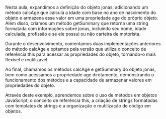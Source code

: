 
Nesta aula, expandimos a definição do objeto jonas, adicionando um método calcAge que calcula a idade com base no ano de nascimento do objeto e armazena esse valor em uma propriedade age do próprio objeto. Além disso, criamos um método getSummary que retorna uma string formatada com informações sobre jonas, incluindo seu nome, idade calculada, profissão e se ele possui ou não carteira de motorista.

Durante o desenvolvimento, comentamos duas implementações anteriores do método calcAge e optamos pela versão que utiliza o conceito de referência this para acessar as propriedades do objeto, tornando-o mais flexível e reutilizável.

Ao final, chamamos os métodos calcAge e getSummary do objeto jonas, bem como acessamos a propriedade age diretamente, demonstrando o funcionamento dos métodos e a capacidade de armazenar valores em propriedades do objeto.

Através deste exemplo, aprendemos sobre o uso de métodos em objetos JavaScript, o conceito de referência this, a criação de strings formatadas com templates de strings e a organização e reutilização de código em objetos.